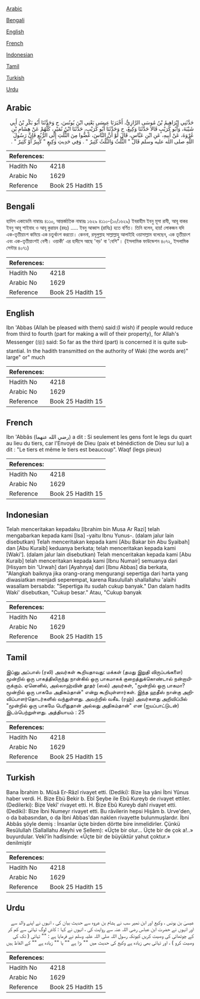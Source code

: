 [Arabic](#arabic)

[Bengali](#bengali)

[English](#english)

[French](#french)

[Indonesian](#indonesian)

[Tamil](#tamil)

[Turkish](#turkish)

[Urdu](#urdu)

## Arabic


<div dir="rtl" lang="ar" style={{fontSize:'larger',backgroundColor:'#f8f9fa',padding:20}}>
حَدَّثَنِي إِبْرَاهِيمُ بْنُ مُوسَى الرَّازِيُّ، أَخْبَرَنَا عِيسَى يَعْنِي ابْنَ يُونُسَ، ح وَحَدَّثَنَا أَبُو بَكْرِ بْنُ أَبِي شَيْبَةَ، وَأَبُو كُرَيْبٍ قَالاَ حَدَّثَنَا وَكِيعٌ، ح وَحَدَّثَنَا أَبُو كُرَيْبٍ، حَدَّثَنَا ابْنُ نُمَيْرٍ، كُلُّهُمْ عَنْ هِشَامِ بْنِ عُرْوَةَ، عَنْ أَبِيهِ، عَنِ ابْنِ عَبَّاسٍ، قَالَ لَوْ أَنَّ النَّاسَ، غَضُّوا مِنَ الثُّلُثِ إِلَى الرُّبُعِ فَإِنَّ رَسُولَ اللَّهِ صلى الله عليه وسلم قَالَ ‏"‏ الثُّلُثُ وَالثُّلُثُ كَثِيرٌ ‏"‏ ‏.‏ وَفِي حَدِيثِ وَكِيعٍ ‏"‏ كَبِيرٌ أَوْ كَثِيرٌ ‏"‏ ‏.‏
</div>
<div style={{backgroundColor:'#f8f9fa',padding:20, marginBottom: 10}}><table> <thead> <tr> <th>References:</th> <th></th> </tr> </thead> <tbody><tr><td>Hadith No</td><td>4218</td></tr><tr><td>Arabic No</td><td>1629</td></tr><tr><td>Reference</td><td>Book 25 Hadith 15</td></tr></tbody></table></div>

## Bengali


<div dir="ltr" lang="bn" style={{fontSize:'larger',backgroundColor:'#f8f9fa',padding:20}}>
হাদিস একাডেমি নাম্বারঃ ৪১১০, আন্তর্জাতিক নাম্বারঃ ১৬২৯ ৪১১০-(১০/১৬২৯) ইবরাহীম ইবনু মূসা রাযী, আবূ বাকর ইবনু আবূ শাইবাহ ও আবূ কুরায়ব (রহঃ) ..... ইবনু আব্বাস (রাযিঃ) হতে বর্ণিত। তিনি বলেন, হায়! লোকজন যদি এক-তৃতীয়াংশ কমিয়ে এক চতুর্থাংশ করতো। কেননা, রসূলুল্লাহ সাল্লাল্লাহু আলাইহি ওয়াসাল্লাম বলেছেন, এক তৃতীয়াংশ এবং এক-তৃতীয়াংশই বেশী। ওয়াকী' এর হাদীসে আছে 'বড়' বা 'বেশি"। (ইসলামিক ফাউন্ডেশন ৪০৭২, ইসলামিক সেন্টার ৪০৭১)
</div>
<div style={{backgroundColor:'#f8f9fa',padding:20, marginBottom: 10}}><table> <thead> <tr> <th>References:</th> <th></th> </tr> </thead> <tbody><tr><td>Hadith No</td><td>4218</td></tr><tr><td>Arabic No</td><td>1629</td></tr><tr><td>Reference</td><td>Book 25 Hadith 15</td></tr></tbody></table></div>

## English


<div dir="ltr" lang="en" style={{fontSize:'larger',backgroundColor:'#f8f9fa',padding:20}}>
Ibn 'Abbas (Allah be pleased with them) said:(I wish) if people would reduce from third to fourth (part for making a will of their property), for Allah's Messenger (ﷺ) said: So far as the third (part) is concerned it is quite substantial. In the hadith transmitted on the authority of Waki (the words are)" large" or" much
</div>
<div style={{backgroundColor:'#f8f9fa',padding:20, marginBottom: 10}}><table> <thead> <tr> <th>References:</th> <th></th> </tr> </thead> <tbody><tr><td>Hadith No</td><td>4218</td></tr><tr><td>Arabic No</td><td>1629</td></tr><tr><td>Reference</td><td>Book 25 Hadith 15</td></tr></tbody></table></div>

## French


<div dir="ltr" lang="fr" style={{fontSize:'larger',backgroundColor:'#f8f9fa',padding:20}}>
Ibn 'Abbâs (رضي الله عنهما) a dit : Si seulement les gens font le legs du quart au lieu du tiers, car l'Envoyé de Dieu (paix et bénédiction de Dieu sur lui) a dit : "Le tiers et même le tiers est beaucoup". Waqf (legs pieux)
</div>
<div style={{backgroundColor:'#f8f9fa',padding:20, marginBottom: 10}}><table> <thead> <tr> <th>References:</th> <th></th> </tr> </thead> <tbody><tr><td>Hadith No</td><td>4218</td></tr><tr><td>Arabic No</td><td>1629</td></tr><tr><td>Reference</td><td>Book 25 Hadith 15</td></tr></tbody></table></div>

## Indonesian


<div dir="ltr" lang="id" style={{fontSize:'larger',backgroundColor:'#f8f9fa',padding:20}}>
Telah menceritakan kepadaku [Ibrahim bin Musa Ar Razi] telah mengabarkan kepada kami [Isa] -yaitu Ibnu Yunus-. (dalam jalur lain disebutkan) Telah menceritakan kepada kami [Abu Bakar bin Abu Syaibah] dan [Abu Kuraib] keduanya berkata; telah menceritakan kepada kami [Waki']. (dalam jalur lain disebutkan) Telah menceritakan kepada kami [Abu Kuraib] telah menceritakan kepada kami [Ibnu Numair] semuanya dari [Hisyam bin 'Urwah] dari [Ayahnya] dari [Ibnu Abbas] dia berkata, "Alangkah baiknya jika orang-orang mengurangi sepertiga dari harta yang diwasiatkan menjadi seperempat, karena Rasulullah shallallahu 'alaihi wasallam bersabda: "Sepertiga itu sudah cukup banyak." Dan dalam hadits Waki' disebutkan, "Cukup besar." Atau, "Cukup banyak
</div>
<div style={{backgroundColor:'#f8f9fa',padding:20, marginBottom: 10}}><table> <thead> <tr> <th>References:</th> <th></th> </tr> </thead> <tbody><tr><td>Hadith No</td><td>4218</td></tr><tr><td>Arabic No</td><td>1629</td></tr><tr><td>Reference</td><td>Book 25 Hadith 15</td></tr></tbody></table></div>

## Tamil


<div dir="ltr" lang="ta" style={{fontSize:'larger',backgroundColor:'#f8f9fa',padding:20}}>
இப்னு அப்பாஸ் (ரலி) அவர்கள் கூறியதாவது: மக்கள் (தமது இறுதி விருப்பங்களை) மூன்றில் ஒரு பாகத்திலிருந்து நான்கில் ஒரு பாகமாகக் குறைத்துக்கொண்டால் நன்றாயிருக்கும். ஏனெனில், அல்லாஹ்வின் தூதர் (ஸல்) அவர்கள், "மூன்றில் ஒரு பாகமா? மூன்றில் ஒரு பாகமே அதிகம்தான்" என்று கூறியுள்ளார்கள். இந்த ஹதீஸ் நான்கு அறிவிப்பாளர்தொடர்களில் வந்துள்ளது. அவற்றில் வகீஉ (ரஹ்) அவர்களது அறிவிப்பில் "மூன்றில் ஒரு பாகமே பெரிதுதான் அல்லது அதிகம்தான்" என (ஐயப்பாட்டுடன்) இடம்பெற்றுள்ளது. அத்தியாயம் : 25
</div>
<div style={{backgroundColor:'#f8f9fa',padding:20, marginBottom: 10}}><table> <thead> <tr> <th>References:</th> <th></th> </tr> </thead> <tbody><tr><td>Hadith No</td><td>4218</td></tr><tr><td>Arabic No</td><td>1629</td></tr><tr><td>Reference</td><td>Book 25 Hadith 15</td></tr></tbody></table></div>

## Turkish


<div dir="ltr" lang="tr" style={{fontSize:'larger',backgroundColor:'#f8f9fa',padding:20}}>
Bana İbrahim b. Mûsâ Er-Râzî rivayet etti. (Dediki): Bize îsa yâni İbni Yûnus haber verdi. H. Bize Ebü Bekir b. Ebî Şeybe ile Ebû Kureyb de rivayet ettiler. (Dedilerki): Bize Vekî' rivayet etti. H. Bize Ebû Kureyb dahî rivayet etti. (Dediki): Bize İbni Numeyr rivayet etti. Bu râvilerin hepsi Hişâm b. Urve'den, o da babasından, o da İbni Abbas'dan naklen rivayette bulunmuşlardır. İbni Abbâs şöyle demiş : İnsanlar üçte birden dörtte bire inmelidirler. Çünkü Resûlullah (Sallallahu Aleyhi ve Sellem): «Üçte bir olur... Üçte bir de çok a!..» buyurdular. Vekî'în hadîsinde: «Üçte bir de büyüktür yahut çoktur.» denilmiştir
</div>
<div style={{backgroundColor:'#f8f9fa',padding:20, marginBottom: 10}}><table> <thead> <tr> <th>References:</th> <th></th> </tr> </thead> <tbody><tr><td>Hadith No</td><td>4218</td></tr><tr><td>Arabic No</td><td>1629</td></tr><tr><td>Reference</td><td>Book 25 Hadith 15</td></tr></tbody></table></div>

## Urdu


<div dir="rtl" lang="ur" style={{fontSize:'larger',backgroundColor:'#f8f9fa',padding:20}}>
عیسیٰ بن یونس ، وکیع اور ابن نمیر سب نے ہشام بن عروہ سے حدیث بیان کی ، انہوں نے اپنے والد سے اور انہوں نے حضرت ابن عباس رضی اللہ عنہ سے روایت کی ، انہوں نے کہا : کاش لوگ تہائی سے کم کر کے چوتھائی کی وصیت کریں کیونکہ رسول اللہ صلی اللہ علیہ وسلم نے فرمایا ہے : "" تہائی ( تک کی وصیت کرو ) ، اور تہائی بھی زیادہ ہے وکیع کی حدیث میں "" بڑا ہے "" یا "" زیادہ ہے "" کے الفاظ ہیں
</div>
<div style={{backgroundColor:'#f8f9fa',padding:20, marginBottom: 10}}><table> <thead> <tr> <th>References:</th> <th></th> </tr> </thead> <tbody><tr><td>Hadith No</td><td>4218</td></tr><tr><td>Arabic No</td><td>1629</td></tr><tr><td>Reference</td><td>Book 25 Hadith 15</td></tr></tbody></table></div>